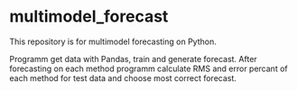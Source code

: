 # multimodel_forecast

This repository is for multimodel forecasting on Python.

Programm get data with Pandas, train and generate forecast.
After forecasting on each method programm calculate RMS and error percant of each method for test data and choose most correct forecast.
